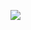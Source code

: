 ![](http://imgcache.tcecqpoc.fsphere.cn/image/mc.qcloudimg.com/static/img/17f62a3fb326c58384a91e0eb59f8b89/ugc.jpg)

